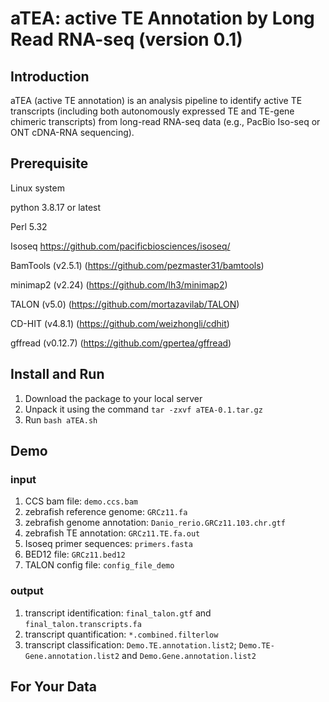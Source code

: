 # aTEA: active TE Annotation by Long Read RNA-seq (version 0.1)

## Introduction

aTEA (active TE annotation) is an analysis pipeline to identify active TE transcripts (including both autonomously expressed TE and TE-gene chimeric transcripts) from long-read RNA-seq data (e.g., PacBio Iso-seq or ONT cDNA-RNA sequencing). 

## Prerequisite

Linux system

python 3.8.17 or latest

Perl 5.32

Isoseq https://github.com/pacificbiosciences/isoseq/

BamTools (v2.5.1) (https://github.com/pezmaster31/bamtools)

minimap2 (v2.24) (https://github.com/lh3/minimap2)

TALON (v5.0) (https://github.com/mortazavilab/TALON)

CD-HIT (v4.8.1) (https://github.com/weizhongli/cdhit)

gffread (v0.12.7) (https://github.com/gpertea/gffread)

## Install and Run

1. Download the package to your local server
2. Unpack it using the command `tar -zxvf aTEA-0.1.tar.gz`
3. Run `bash aTEA.sh`

## Demo

### input
1. CCS bam file: `demo.ccs.bam`
2. zebrafish reference genome: `GRCz11.fa`
3. zebrafish genome annotation: `Danio_rerio.GRCz11.103.chr.gtf`
4. zebrafish TE annotation: `GRCz11.TE.fa.out`
5. Isoseq primer sequences: `primers.fasta`
6. BED12 file: `GRCz11.bed12`
7. TALON config file: `config_file_demo`

### output
1. transcript identification: `final_talon.gtf` and `final_talon.transcripts.fa`
2. transcript quantification: `*.combined.filterlow`
3. transcript classification: `Demo.TE.annotation.list2`; `Demo.TE-Gene.annotation.list2` and `Demo.Gene.annotation.list2`

## For Your Data



